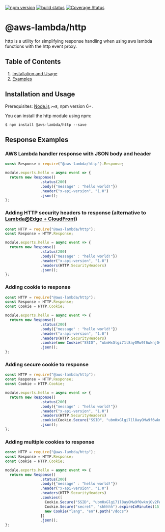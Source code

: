 [![npm version](https://badge.fury.io/js/%40aws-lambda%2Fhttp.svg)](https://badge.fury.io/js/%40aws-lambda%2Fhttp)
[![build status](https://github.com/bravecloud/aws-http-lambda/actions/workflows/build.yml/badge.svg?branch=master)](https://github.com/bravecloud/aws-http-lambda/actions/workflows/build.yml)
[![Coverage Status](https://coveralls.io/repos/github/bravecloud/aws-http-lambda/badge.svg?branch=master)](https://coveralls.io/github/bravecloud/aws-http-lambda?branch=master)

# @aws-lambda/http

http is a utility for simplifying response handling when using aws lambda functions with the http event proxy.

## Table of Contents

1. [Installation and Usage](#installation-and-usage)
2. [Examples](#examples)


## <a name="installation-and-usage"></a>Installation and Usage

Prerequisites: [Node.js](https://nodejs.org/) `>=8`, npm version 6+.

You can install the http module using npm:

```
$ npm install @aws-lambda/http --save
```

## <a name="examples"></a>Response Examples

### AWS Lambda handler response with JSON body and header

```javascript
const Response = require("@aws-lambda/http").Response;

module.exports.hello = async event => {
  return new Response()
                .status(200)
                .body({"message" : "hello world!"})
                .header("x-api-version", "1.0")
                .json();
};
```

### Adding HTTP security headers to response (alternative to [Lambda@Edge + CloudFront](https://aws.amazon.com/blogs/networking-and-content-delivery/adding-http-security-headers-using-lambdaedge-and-amazon-cloudfront/))

```javascript
const HTTP = require("@aws-lambda/http");
const Response = HTTP.Response;

module.exports.hello = async event => {
  return new Response()
                .status(200)
                .body({"message" : "hello world!"})
                .header("x-api-version", "1.0")
                .headers(HTTP.SecurityHeaders)
                .json();
};
```

### Adding cookie to response

```javascript
const HTTP = require("@aws-lambda/http");
const Response = HTTP.Response;
const Cookie = HTTP.Cookie;

module.exports.hello = async event => {
  return new Response()
                .status(200)
                .body({"message" : "hello world!"})
                .header("x-api-version", "1.0")
                .headers(HTTP.SecurityHeaders)
                .cookie(new Cookie("SSID", "ubmHxGlgi71l8ayOMw9f6wknjGv2FwDKLt")))
                .json();
};
```

### Adding secure cookie to response

```javascript
const HTTP = require("@aws-lambda/http");
const Response = HTTP.Response;
const Cookie = HTTP.Cookie;

module.exports.hello = async event => {
  return new Response()
                .status(200)
                .body({"message" : "hello world!"})
                .header("x-api-version", "1.0")
                .headers(HTTP.SecurityHeaders)
                .cookie(Cookie.Secure("SSID", "ubmHxGlgi71l8ayOMw9f6wknjGv2FwDKLt"))
                .json();
};
```

### Adding multiple cookies to response

```javascript
const HTTP = require("@aws-lambda/http");
const Response = HTTP.Response;
const Cookie = HTTP.Cookie;

module.exports.hello = async event => {
  return new Response()
                .status(200)
                .body({"message" : "hello world!"})
                .header("x-api-version", "1.0")
                .headers(HTTP.SecurityHeaders)
                .cookies([
                  Cookie.Secure("SSID", "ubmHxGlgi71l8ayOMw9f6wknjGv2FwDKLt"),
                  Cookie.Secure("secret", "shhhhh").expireInMinutes(15),
                  new Cookie("lang", "en").path("/docs")
                ])
                .json();
};
```
